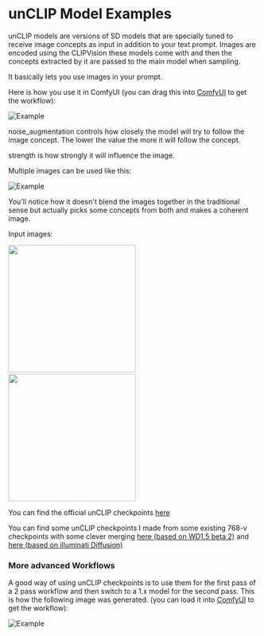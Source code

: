 # unCLIP Model Examples

unCLIP models are versions of SD models that are specially tuned to receive image concepts as input in addition to your text prompt. Images are encoded using the CLIPVision these models come with and then the concepts extracted by it are passed to the main model when sampling.

It basically lets you use images in your prompt.

Here is how you use it in ComfyUI (you can drag this into [ComfyUI](https://github.com/comfyanonymous/ComfyUI) to get the workflow):

![Example](unclip_example.png)

noise_augmentation controls how closely the model will try to follow the image concept. The lower the value the more it will follow the concept.

strength is how strongly it will influence the image.

Multiple images can be used like this:

![Example](unclip_example_multiple.png)

You'll notice how it doesn't blend the images together in the traditional sense but actually picks some concepts from both and makes a coherent image.

Input images:

<img src="./mountains.png" width="256" /><span>&nbsp;&nbsp;&nbsp;&nbsp;&nbsp;&nbsp;&nbsp;&nbsp;</span><img src="sunset.png" width="256" />

You can find the official unCLIP checkpoints [here](https://huggingface.co/stabilityai/stable-diffusion-2-1-unclip/tree/main)

You can find some unCLIP checkpoints I made from some existing 768-v checkpoints with some clever merging [here (based on WD1.5 beta 2)](https://huggingface.co/comfyanonymous/wd-1.5-beta2_unCLIP/tree/main) and [here (based on illuminati Diffusion)](https://huggingface.co/comfyanonymous/illuminatiDiffusionV1_v11_unCLIP/tree/main)

### More advanced Workflows

A good way of using unCLIP checkpoints is to use them for the first pass of a 2 pass workflow and then switch to a 1.x model for the second pass. This is how the following image was generated. (you can load it into [ComfyUI](https://github.com/comfyanonymous/ComfyUI) to get the workflow):

![Example](unclip_2pass.png)
